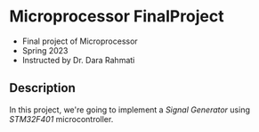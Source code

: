 # Microprocessor FinalProject
- Final project of Microprocessor
- Spring 2023
- Instructed by Dr. Dara Rahmati 

## Description
In this project, we're going to implement a *Signal Generator* using *STM32F401* microcontroller.
